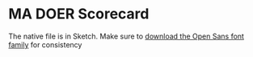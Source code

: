 # MA DOER Scorecard


The native file is in Sketch. 
Make sure to [download the Open Sans font family](https://fonts.google.com/specimen/Open+Sans) for consistency
